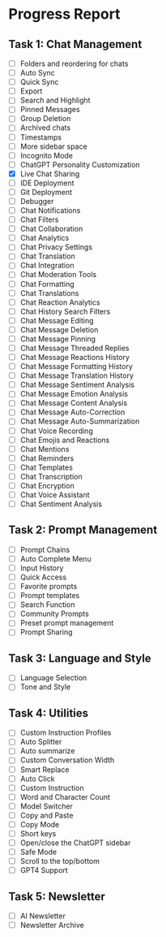 # Progress Report

## Task 1: Chat Management

- [ ] Folders and reordering for chats
- [ ] Auto Sync
- [ ] Quick Sync
- [ ] Export
- [ ] Search and Highlight
- [ ] Pinned Messages
- [ ] Group Deletion
- [ ] Archived chats
- [ ] Timestamps
- [ ] More sidebar space
- [ ] Incognito Mode
- [ ] ChatGPT Personality Customization
- [x] Live Chat Sharing
- [ ] IDE Deployment
- [ ] Git Deployment
- [ ] Debugger
- [ ] Chat Notifications
- [ ] Chat Filters
- [ ] Chat Collaboration
- [ ] Chat Analytics
- [ ] Chat Privacy Settings
- [ ] Chat Translation
- [ ] Chat Integration
- [ ] Chat Moderation Tools
- [ ] Chat Formatting
- [ ] Chat Translations
- [ ] Chat Reaction Analytics
- [ ] Chat History Search Filters
- [ ] Chat Message Editing
- [ ] Chat Message Deletion
- [ ] Chat Message Pinning
- [ ] Chat Message Threaded Replies
- [ ] Chat Message Reactions History
- [ ] Chat Message Formatting History
- [ ] Chat Message Translation History
- [ ] Chat Message Sentiment Analysis
- [ ] Chat Message Emotion Analysis
- [ ] Chat Message Content Analysis
- [ ] Chat Message Auto-Correction
- [ ] Chat Message Auto-Summarization
- [ ] Chat Voice Recording
- [ ] Chat Emojis and Reactions
- [ ] Chat Mentions
- [ ] Chat Reminders
- [ ] Chat Templates
- [ ] Chat Transcription
- [ ] Chat Encryption
- [ ] Chat Voice Assistant
- [ ] Chat Sentiment Analysis

## Task 2: Prompt Management

- [ ] Prompt Chains
- [ ] Auto Complete Menu
- [ ] Input History
- [ ] Quick Access
- [ ] Favorite prompts
- [ ] Prompt templates
- [ ] Search Function
- [ ] Community Prompts
- [ ] Preset prompt management
- [ ] Prompt Sharing

## Task 3: Language and Style

- [ ] Language Selection
- [ ] Tone and Style

## Task 4: Utilities

- [ ] Custom Instruction Profiles
- [ ] Auto Splitter
- [ ] Auto summarize
- [ ] Custom Conversation Width
- [ ] Smart Replace
- [ ] Auto Click
- [ ] Custom Instruction
- [ ] Word and Character Count
- [ ] Model Switcher
- [ ] Copy and Paste
- [ ] Copy Mode
- [ ] Short keys
- [ ] Open/close the ChatGPT sidebar
- [ ] Safe Mode
- [ ] Scroll to the top/bottom
- [ ] GPT4 Support

## Task 5: Newsletter

- [ ] AI Newsletter
- [ ] Newsletter Archive

